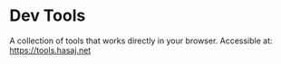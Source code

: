 # Dev Tools

A collection of tools that works directly in your browser.
Accessible at: <https://tools.hasaj.net>